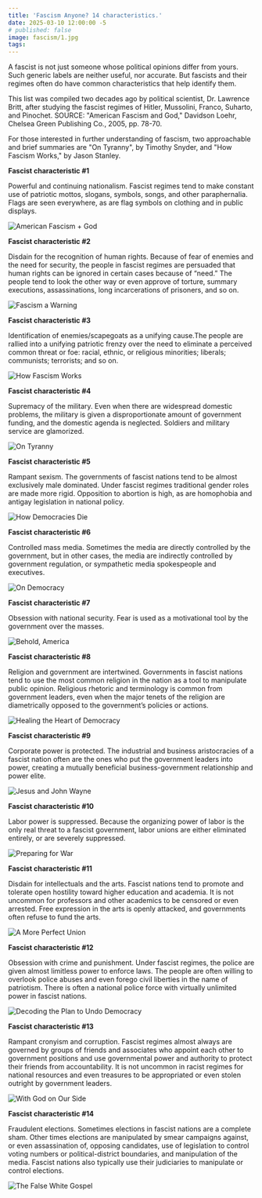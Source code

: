 ```yaml
---
title: 'Fascism Anyone? 14 characteristics.'
date: 2025-03-10 12:00:00 -5
# published: false
image: fascism/1.jpg
tags:
---
```


A fascist is not just someone whose political opinions differ from yours. Such
generic labels are neither useful, nor accurate. But fascists and their regimes
often do have common characteristics that help identify them. 

<!-- excerpt -->
This list was compiled two decades ago by political scientist, Dr. Lawrence
Britt, after studying the fascist regimes of Hitler, Mussolini, Franco,
Suharto, and Pinochet. SOURCE: "American Fascism and God," Davidson Loehr,
Chelsea Green Publishing Co., 2005, pp. 78-70.  

For those interested in further understanding of fascism, two approachable
and brief summaries are "On Tyranny", by Timothy Snyder, and "How Fascism Works,"
by Jason Stanley.

**Fascist characteristic #1**

Powerful and continuing nationalism. Fascist regimes tend to make constant use
of patriotic mottos, slogans, symbols, songs, and other paraphernalia. Flags
are seen everywhere, as are flag symbols on clothing and in public displays.

<img src="{{image}}" alt="American Fascism + God">

**Fascist characteristic #2**

Disdain for the recognition of human rights. Because of fear of enemies and the
need for security, the people in fascist regimes are persuaded that human
rights can be ignored in certain cases because of “need.” The people tend to
look the other way or even approve of torture, summary executions,
assassinations, long incarcerations of prisoners, and so on.

<img src="fascism/2.jpg" alt="Fascism a Warning">

**Fascist characteristic #3**

Identification of enemies/scapegoats as a unifying cause.The people are rallied
into a unifying patriotic frenzy over the need to eliminate a perceived common
threat or foe: racial, ethnic, or religious minorities; liberals; communists;
terrorists; and so on.

<img src="fascism/3.jpg" alt="How Fascism Works">

**Fascist characteristic #4**

Supremacy of the military. Even when there are widespread domestic problems,
the military is given a disproportionate amount of government funding, and the
domestic agenda is neglected. Soldiers and military service are glamorized.

<img src="fascism/4.jpg" alt="On Tyranny">

**Fascist characteristic #5**

Rampant sexism. The governments of fascist nations tend to be almost
exclusively male dominated. Under fascist regimes traditional gender roles are
made more rigid. Opposition to abortion is high, as are homophobia and antigay
legislation in national policy.

<img src="fascism/5.jpg" alt="How Democracies Die">

**Fascist characteristic #6**

Controlled mass media. Sometimes the media are directly controlled by the
government, but in other cases, the media are indirectly controlled by
government regulation, or sympathetic media spokespeople and executives.

<img src="fascism/6.jpg" alt="On Democracy">

**Fascist characteristic #7**

Obsession with national security. Fear is used as a motivational tool by the
government over the masses.

<img src="fascism/7.jpg" alt="Behold, America">

**Fascist characteristic #8**

Religion and government are intertwined. Governments in fascist nations tend to
use the most common religion in the nation as a tool to manipulate public
opinion. Religious rhetoric and terminology is common from government leaders,
even when the major tenets of the religion are diametrically opposed to the
government’s policies or actions.

<img src="fascism/8.jpg" alt="Healing the Heart of Democracy">

**Fascist characteristic #9**

Corporate power is protected. The industrial and business aristocracies of a
fascist nation often are the ones who put the government leaders into power,
creating a mutually beneficial business-government relationship and power
elite.

<img src="fascism/9.jpg" alt="Jesus and John Wayne">

**Fascist characteristic #10**

Labor power is suppressed. Because the organizing power of labor is the only
real threat to a fascist government, labor unions are either eliminated
entirely, or are severely suppressed.

<img src="fascism/10.jpg" alt="Preparing for War">

**Fascist characteristic #11**

Disdain for intellectuals and the arts. Fascist nations tend to promote and
tolerate open hostility toward higher education and academia. It is not
uncommon for professors and other academics to be censored or even arrested.
Free expression in the arts is openly attacked, and governments often refuse to
fund the arts. 

<img src="fascism/11.jpg" alt="A More Perfect Union">

**Fascist characteristic #12**

Obsession with crime and punishment. Under fascist regimes, the police are
given almost limitless power to enforce laws. The people are often willing to
overlook police abuses and even forego civil liberties in the name of
patriotism. There is often a national police force with virtually unlimited
power in fascist nations.

<img src="fascism/12.jpg" alt="Decoding the Plan to Undo Democracy">

**Fascist characteristic #13**

Rampant cronyism and corruption. Fascist regimes almost always are governed by
groups of friends and associates who appoint each other to government positions
and use governmental power and authority to protect their friends from
accountability. It is not uncommon in racist regimes for national resources and
even treasures to be appropriated or even stolen outright by government
leaders. 

<img src="fascism/13.jpg" alt="With God on Our Side">

**Fascist characteristic #14**

Fraudulent elections. Sometimes elections in fascist nations are a complete
sham. Other times elections are manipulated by smear campaigns against, or even
assassination of, opposing candidates, use of legislation to control voting
numbers or political-district boundaries, and manipulation of the media.
Fascist nations also typically use their judiciaries to manipulate or control
elections. 

<img src="fascism/14.jpg" alt="The False White Gospel">

